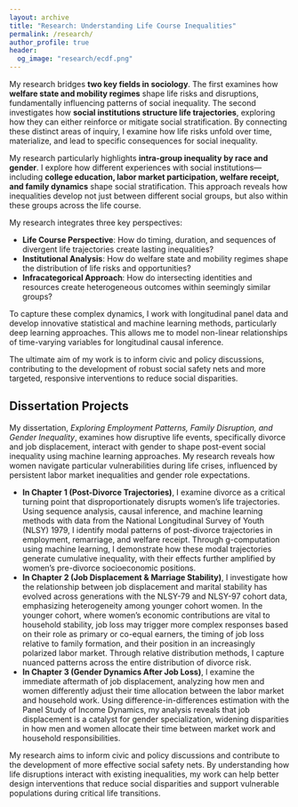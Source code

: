 ```yaml
---
layout: archive
title: "Research: Understanding Life Course Inequalities"
permalink: /research/
author_profile: true
header:
  og_image: "research/ecdf.png"
---
```


My research bridges **two key fields in sociology**. The first examines how **welfare state and mobility regimes** shape life risks and disruptions, fundamentally influencing patterns of social inequality. The second investigates how **social institutions structure life trajectories**, exploring how they can either reinforce or mitigate social stratification. By connecting these distinct areas of inquiry, I examine how life risks unfold over time, materialize, and lead to specific consequences for social inequality.

My research particularly highlights **intra-group inequality by race and gender**. I explore how different experiences with social institutions—including **college education, labor market participation, welfare receipt, and family dynamics** shape social stratification. This approach reveals how inequalities develop not just between different social groups, but also within these groups across the life course.

My research integrates three key perspectives:

* **Life Course Perspective**: How do timing, duration, and sequences of divergent life trajectories create lasting inequalities?
* **Institutional Analysis**: How do welfare state and mobility regimes shape the distribution of life risks and opportunities?
* **Infracategorical Approach**: How do intersecting identities and resources create heterogeneous outcomes within seemingly similar groups?

To capture these complex dynamics, I work with longitudinal panel data and develop innovative statistical and machine learning methods, particularly deep learning approaches. This allows me to model non-linear relationships of time-varying variables for longitudinal causal inference.

The ultimate aim of my work is to inform civic and policy discussions, contributing to the development of robust social safety nets and more targeted, responsive interventions to reduce social disparities. 


## Dissertation Projects 

My dissertation, _Exploring Employment Patterns, Family Disruption, and Gender Inequality_, examines how disruptive life events, specifically divorce and job displacement, interact with gender to shape post-event social inequality using machine learning approaches. My research reveals how women navigate particular vulnerabilities during life crises, influenced by persistent labor market inequalities and gender role expectations.

* **In Chapter 1 (Post-Divorce Trajectories)**, I examine divorce as a critical turning point that disproportionately disrupts women’s life trajectories. Using sequence analysis, causal inference, and machine learning methods with data from the National Longitudinal Survey of Youth (NLSY) 1979, I identify modal patterns of post-divorce trajectories in employment, remarriage, and welfare receipt. Through g-computation using machine learning, I demonstrate how these modal trajectories generate cumulative inequality, with their effects further amplified by women’s pre-divorce socioeconomic positions.
* **In Chapter 2 (Job Displacement & Marriage Stability)**, I investigate how the relationship between job displacement and marital stability has evolved across generations with the NLSY-79 and NLSY-97 cohort data, emphasizing heterogeneity among younger cohort women. In the younger cohort, where women’s economic contributions are vital to household stability, job loss may trigger more complex responses based on their role as primary or co-equal earners, the timing of job loss relative to family formation, and their position in an increasingly polarized labor market. Through relative distribution methods, I capture nuanced patterns across the entire distribution of divorce risk.
* **In Chapter 3 (Gender Dynamics After Job Loss)**, I examine the immediate aftermath of job displacement, analyzing how men and women differently adjust their time allocation between the labor market and household work. Using difference-in-differences estimation with the Panel Study of Income Dynamics, my analysis reveals that job displacement is a catalyst for gender specialization, widening disparities in how men and women allocate their time between market work and household responsibilities.
  
My research aims to inform civic and policy discussions and contribute to the development of more effective social safety nets. By understanding how life disruptions interact with existing inequalities, my work can help better design interventions that reduce social disparities and support vulnerable populations during critical life transitions.




